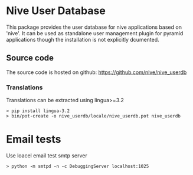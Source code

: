 
# Nive User Database
This package provides the user database for nive applications based on 'nive'.
It can be used as standalone user management plugin for pyramid applications though
the installation is not explicitly dcumented.

## Source code
The source code is hosted on github: https://github.com/nive/nive_userdb

### Translations
Translations can be extracted using lingua>=3.2

    > pip install lingua-3.2
    > bin/pot-create -o nive_userdb/locale/nive_userdb.pot nive_userdb


# Email tests
Use loacel email test smtp server

    > python -m smtpd -n -c DebuggingServer localhost:1025
    
    
